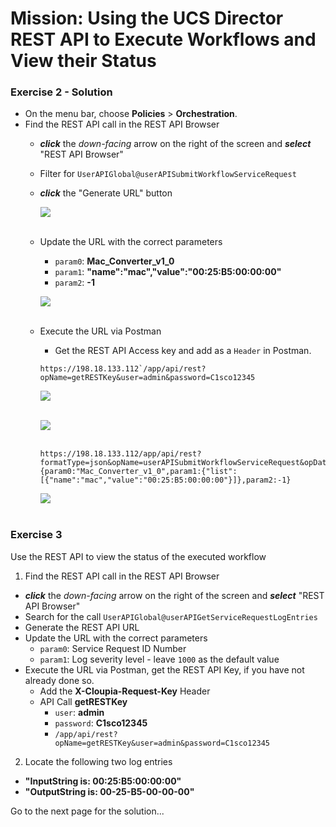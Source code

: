 # Mission: Using the UCS Director REST API to Execute Workflows and View their Status

### Exercise 2 - Solution

- On the menu bar, choose **Policies** > **Orchestration**.
- Find the REST API call in the REST API Browser
  - ***click*** the *down-facing* arrow on the right of the screen and ***select*** "REST API Browser"
  - Filter for  `UserAPIGlobal@userAPISubmitWorkflowServiceRequest`
  - ***click*** the "Generate URL" button

    ![](/posts/files/dne-dcip-ucsd-infrastructure-automation-mission-01-v01/assets/images/image-08.jpg)<br/><br/>

    <!---![](assets/images/image-08.jpg)<br/><br/>--->

  - Update the URL with the correct parameters
    - `param0`: **Mac_Converter_v1_0**
    - `param1`: **"name":"mac","value":"00:25:B5:00:00:00"**
    - `param2`: **-1**

    ![](/posts/files/dne-dcip-ucsd-infrastructure-automation-mission-01-v01/assets/images/image-09.jpg)<br/><br/>

    <!---![](assets/images/image-09.jpg)<br/><br/>--->

  - Execute the URL via Postman
    - Get the REST API Access key and add as a `Header` in Postman.

    ```code
    https://198.18.133.112`/app/api/rest?opName=getRESTKey&user=admin&password=C1sco12345
    ```

    ![](/posts/files/dne-dcip-ucsd-infrastructure-automation-mission-01-v01/assets/images/image-10.jpg)<br/><br/>

    <!---![](assets/images/image-10.jpg)<br/><br/>--->

    ![](/posts/files/dne-dcip-ucsd-infrastructure-automation-mission-01-v01/assets/images/image-11.jpg)<br/><br/>

    <!---![](assets/images/image-11.jpg)<br/><br/>--->

    ```code
    https://198.18.133.112/app/api/rest?formatType=json&opName=userAPISubmitWorkflowServiceRequest&opData={param0:"Mac_Converter_v1_0",param1:{"list":[{"name":"mac","value":"00:25:B5:00:00:00"}]},param2:-1}  
    ```

    ![](/posts/files/dne-dcip-ucsd-infrastructure-automation-mission-01-v01/assets/images/image-12.jpg)<br/><br/>

    <!---![](assets/images/image-12.jpg)<br/><br/>--->

### Exercise 3

Use the REST API to view the status of the executed workflow
1. Find the REST API call in the REST API Browser
  - ***click*** the *down-facing* arrow on the right of the screen and ***select*** "REST API Browser"
  - Search for the call `UserAPIGlobal@userAPIGetServiceRequestLogEntries`
  - Generate the REST API URL
  - Update the URL with the correct parameters
    - `param0`: Service Request ID Number
    - `param1`: Log severity level - leave `1000` as the default value
  - Execute the URL via Postman, get the REST API Key, if you have not already done so.
    - Add the **X-Cloupia-Request-Key** Header
    - API Call **getRESTKey**
      - `user`: **admin**
      - `password`: **C1sco12345**
      - `/app/api/rest?opName=getRESTKey&user=admin&password=C1sco12345`

2. Locate the following two log entries
  - **"InputString is: 00:25:B5:00:00:00"**
  - **"OutputString is: 00-25-B5-00-00-00"**

Go to the next page for the solution...
